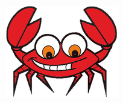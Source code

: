 [![crab](https://raw.githubusercontent.com/StekolschikovV/crab/master/img/crab.png)](http://youtu.be/vt5fpE0bzSY)
